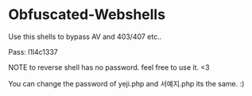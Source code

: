 # Obfuscated-Webshells
Use this shells to bypass AV and 403/407 etc..

Pass: l1l4c1337

NOTE to reverse shell has no password. feel free to use it. <3 

You can change the password of yeji.php and 서예지.php its the same. :) 
